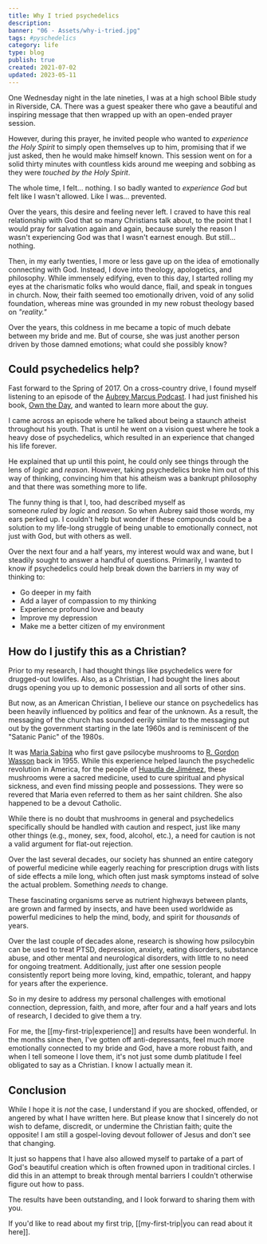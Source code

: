 ```yaml
---
title: Why I tried psychedelics
description:
banner: "06 - Assets/why-i-tried.jpg"
tags: #pyschedelics
category: life
type: blog
publish: true
created: 2021-07-02
updated: 2023-05-11
---
```


One Wednesday night in the late nineties, I was at a high school Bible study in Riverside, CA. There was a guest speaker there who gave a beautiful and inspiring message that then wrapped up with an open-ended prayer session.

However, during this prayer, he invited people who wanted to *experience the Holy Spirit* to simply open themselves up to him, promising that if we just asked, then he would make himself known. This session went on for a solid thirty minutes with countless kids around me weeping and sobbing as they were *touched by the Holy Spirit*.

The whole time, I felt... nothing. I so badly wanted to *experience God* but felt like I wasn't allowed. Like I was... prevented.

Over the years, this desire and feeling never left. I craved to have this real relationship with God that so many Christians talk about, to the point that I would pray for salvation again and again, because surely the reason I wasn't experiencing God was that I wasn't earnest enough. But still... nothing.

Then, in my early twenties, I more or less gave up on the idea of emotionally connecting with God. Instead, I dove into theology, apologetics, and philosophy. While immensely edifying, even to this day, I started rolling my eyes at the charismatic folks who would dance, flail, and speak in tongues in church. Now, their faith seemed too emotionally driven, void of any solid foundation, whereas mine was grounded in my new robust theology based on *"reality."*

Over the years, this coldness in me became a topic of much debate between my bride and me. But of course, she was just another person driven by those damned emotions; what could she possibly know?

## Could psychedelics help?

Fast forward to the Spring of 2017. On a cross-country drive, I found myself listening to an episode of the [Aubrey Marcus Podcast](https://open.spotify.com/show/0n7j2qseg6fu0Fj2dvzXVi?si=35759625d6774eb1). I had just finished his book, [Own the Day](https://amzn.to/3Go7iJT), and wanted to learn more about the guy.

I came across an episode where he talked about being a staunch atheist throughout his youth. That is until he went on a vision quest where he took a heavy dose of psychedelics, which resulted in an experience that changed his life forever.

He explained that up until this point, he could only see things through the lens of *logic* and *reason*. However, taking psychedelics broke him out of this way of thinking, convincing him that his atheism was a bankrupt philosophy and that there was something more to life.

The funny thing is that I, too, had described myself as someone *ruled* by *logic* and *reason*. So when Aubrey said those words, my ears perked up. I couldn't help but wonder if these compounds could be a solution to my life-long struggle of being unable to emotionally connect, not just with God, but with others as well.

Over the next four and a half years, my interest would wax and wane, but I steadily sought to answer a handful of questions. Primarily, I wanted to know if psychedelics could help break down the barriers in my way of thinking to:

- Go deeper in my faith
- Add a layer of compassion to my thinking
- Experience profound love and beauty
- Improve my depression
- Make me a better citizen of my environment

## How do I justify this as a Christian?

Prior to my research, I had thought things like psychedelics were for drugged-out lowlifes. Also, as a Christian, I had bought the lines about drugs opening you up to demonic possession and all sorts of other sins.

But now, as an American Christian, I believe our stance on psychedelics has been heavily influenced by politics and fear of the unknown. As a result, the messaging of the church has sounded eerily similar to the messaging put out by the government starting in the late 1960s and is reminiscent of the "Satanic Panic" of the 1980s.

It was [Maria Sabina](https://en.wikipedia.org/wiki/Mar%C3%ADa_Sabina) who first gave psilocybe mushrooms to [R. Gordon Wasson](https://en.wikipedia.org/wiki/R._Gordon_Wasson) back in 1955. While this experience helped launch the psychedelic revolution in America, for the people of [Huautla de Jiménez](https://goo.gl/maps/Lns3ojNpTZNvGiLs9), these mushrooms were a sacred medicine, used to cure spiritual and physical sickness, and even find missing people and possessions. They were so revered that Maria even referred to them as her saint children. She also happened to be a devout Catholic.

While there is no doubt that mushrooms in general and psychedelics specifically should be handled with caution and respect, just like many other things (e.g., money, sex, food, alcohol, etc.), a need for caution is not a valid argument for flat-out rejection.

Over the last several decades, our society has shunned an entire category of powerful medicine while eagerly reaching for prescription drugs with lists of side effects a mile long, which often just mask symptoms instead of solve the actual problem. Something *needs* to change.

These fascinating organisms serve as nutrient highways between plants, are grown and farmed by insects, and have been used worldwide as powerful medicines to help the mind, body, and spirit for *thousands* of years.

Over the last couple of decades alone, research is showing how psilocybin can be used to treat PTSD, depression, anxiety, eating disorders, substance abuse, and other mental and neurological disorders, with little to no need for ongoing treatment. Additionally, just after one session people consistently report being more loving, kind, empathic, tolerant, and happy for years after the experience.

So in my desire to address my personal challenges with emotional connection, depression, faith, and more, after four and a half years and lots of research, I decided to give them a try.

For me, the [[my-first-trip|experience]] and results have been wonderful. In the months since then, I've gotten off anti-depressants, feel much more emotionally connected to my bride and God, have a more robust faith, and when I tell someone I love them, it's not just some dumb platitude I feel obligated to say as a Christian. I know I actually mean it.

## Conclusion

While I hope it is *not* the case, I understand if you are shocked, offended, or angered by what I have written here. But please know that I sincerely do not wish to defame, discredit, or undermine the Christian faith; quite the opposite! I am still a gospel-loving devout follower of Jesus and don't see that changing.

It just so happens that I have also allowed myself to partake of a part of God's beautiful creation which is often frowned upon in traditional circles. I did this in an attempt to break through mental barriers I couldn't otherwise figure out how to pass.

The results have been outstanding, and I look forward to sharing them with you.

If you'd like to read about my first trip, [[my-first-trip|you can read about it here]].
